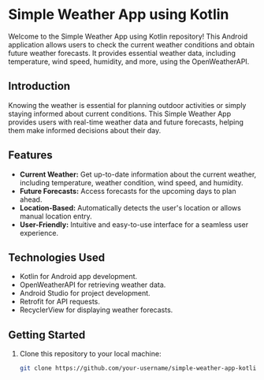 # Simple Weather App using Kotlin

Welcome to the Simple Weather App using Kotlin repository! 
This Android application allows users to check the current weather conditions and obtain future weather forecasts. 
It provides essential weather data, including temperature, wind speed, humidity, and more, using the OpenWeatherAPI.


## Introduction

Knowing the weather is essential for planning outdoor activities or simply staying informed about current conditions. 
This Simple Weather App provides users with real-time weather data and future forecasts, helping them make informed decisions about their day.

## Features

- **Current Weather:** Get up-to-date information about the current weather, including temperature, weather condition, wind speed, and humidity.
- **Future Forecasts:** Access forecasts for the upcoming days to plan ahead.
- **Location-Based:** Automatically detects the user's location or allows manual location entry.
- **User-Friendly:** Intuitive and easy-to-use interface for a seamless user experience.

## Technologies Used

- Kotlin for Android app development.
- OpenWeatherAPI for retrieving weather data.
- Android Studio for project development.
- Retrofit for API requests.
- RecyclerView for displaying weather forecasts.

## Getting Started

1. Clone this repository to your local machine:

   ```bash
   git clone https://github.com/your-username/simple-weather-app-kotlin.git
